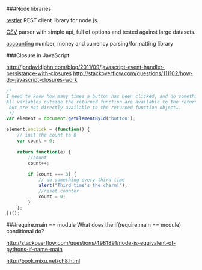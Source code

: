 ###Node libraries

[restler](https://github.com/danwrong/restler) REST client library for node.js.

[CSV](https://github.com/wdavidw/node-csv) parser with simple api, full of options and tested against large datasets.

[accounting](https://github.com/josscrowcroft/accounting.js) number, money and currency parsing/formatting library 

###Closure in JavaScript

http://jondavidjohn.com/blog/2011/09/javascript-event-handler-persistance-with-closures
http://stackoverflow.com/questions/111102/how-do-javascript-closures-work

```javascript
/*
I need to know how many times a button has been clicked, and do something on every third click…
All variables outside the returned function are available to the returned function, 
 but are not directly available to the returned function object….
 */
var element = document.getElementById('button');

element.onclick = (function() {
    // init the count to 0
    var count = 0;
    
    return function(e) {
        //count
        count++;
    
        if (count === 3) {
            // do something every third time
            alert("Third time's the charm!");
            //reset counter
            count = 0;
        }
    };
})();

```

###require.main == module
What does the if(require.main == module) conditional do?

http://stackoverflow.com/questions/4981891/node-js-equivalent-of-pythons-if-name-main

http://book.mixu.net/ch8.html

###
